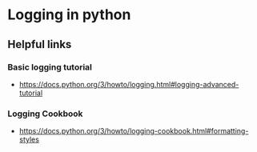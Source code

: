 # Logging in python 

## Helpful links

### Basic logging tutorial 
- https://docs.python.org/3/howto/logging.html#logging-advanced-tutorial


### Logging Cookbook
- https://docs.python.org/3/howto/logging-cookbook.html#formatting-styles



